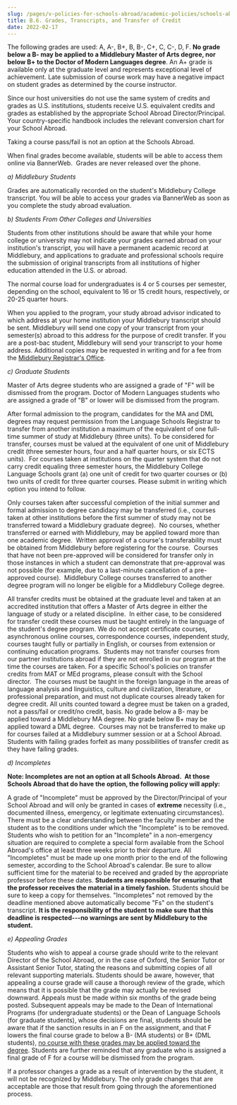 ```yaml
---
slug: /pages/v-policies-for-schools-abroad/academic-policies/schools-abroad-b-6-grades-transcripts-transfer-credit
title: B.6. Grades, Transcripts, and Transfer of Credit
date: 2022-02-17
---
```

The following grades are used: A, A-, B+, B, B-, C+, C, C-, D, F. **No grade below a B- may be applied to a Middlebury Master of Arts degree, nor below B+ to the Doctor of Modern Languages degree**. An A+ grade is available only at the graduate level and represents exceptional level of achievement. Late submission of course work may have a negative impact on student grades as determined by the course instructor.

Since our host universities do not use the same system of credits and grades as U.S. institutions, students receive U.S. equivalent credits and grades as established by the appropriate School Abroad Director/Principal. Your country-specific handbook includes the relevant conversion chart for your School Abroad.

Taking a course pass/fail is not an option at the Schools Abroad.

When final grades become available, students will be able to access them online via BannerWeb.  Grades are never released over the phone.

_a) Middlebury Students_

Grades are automatically recorded on the student's Middlebury College transcript. You will be able to access your grades via BannerWeb as soon as you complete the study abroad evaluation.

_b) Students From Other Colleges and Universities_

Students from other institutions should be aware that while your home college or university may not indicate your grades earned abroad on your institution's transcript, you will have a permanent academic record at Middlebury, and applications to graduate and professional schools require the submission of original transcripts from all institutions of higher education attended in the U.S. or abroad.

The normal course load for undergraduates is 4 or 5 courses per semester, depending on the school, equivalent to 16 or 15 credit hours, respectively, or 20-25 quarter hours.

When you applied to the program, your study abroad advisor indicated to which address at your home institution your Middlebury transcript should be sent. Middlebury will send one copy of your transcript from your semester(s) abroad to this address for the purpose of credit transfer. If you are a post-bac student, Middlebury will send your transcript to your home address. Additional copies may be requested in writing and for a fee from the [Middlebury Registrar's Office](https://www.middlebury.edu/offices/academic/records/transcripts).

_c) Graduate Students_

Master of Arts degree students who are assigned a grade of "F" will be dismissed from the program. Doctor of Modern Languages students who are assigned a grade of "B" or lower will be dismissed from the program.

After formal admission to the program, candidates for the MA and DML degrees may request permission from the Language Schools Registrar to transfer from another institution a maximum of the equivalent of one full-time summer of study at Middlebury (three units). To be considered for transfer, courses must be valued at the equivalent of one unit of Middlebury credit (three semester hours, four and a half quarter hours, or six ECTS units).  For courses taken at institutions on the quarter system that do not carry credit equaling three semester hours, the Middlebury College Language Schools grant (a) one unit of credit for two quarter courses or (b) two units of credit for three quarter courses. Please submit in writing which option you intend to follow.

Only courses taken after successful completion of the initial summer and formal admission to degree candidacy may be transferred (i.e., courses taken at other institutions before the first summer of study may not be transferred toward a Middlebury graduate degree).  No courses, whether transferred or earned with Middlebury, may be applied toward more than one academic degree.  Written approval of a course's transferability must be obtained from Middlebury before registering for the course.  Courses that have not been pre-approved will be considered for transfer only in those instances in which a student can demonstrate that pre-approval was not possible (for example, due to a last-minute cancellation of a pre-approved course).  Middlebury College courses transferred to another degree program will no longer be eligible for a Middlebury College degree.

All transfer credits must be obtained at the graduate level and taken at an accredited institution that offers a Master of Arts degree in either the language of study or a related discipline.  In either case, to be considered for transfer credit these courses must be taught entirely in the language of the student's degree program. We do not accept certificate courses, asynchronous online courses, correspondence courses, independent study, courses taught fully or partially in English, or courses from extension or continuing education programs.  Students may not transfer courses from our partner institutions abroad if they are not enrolled in our program at the time the courses are taken. For a specific School's policies on transfer credits from MAT or MEd programs, please consult with the School director.  The courses must be taught in the foreign language in the areas of language analysis and linguistics, culture and civilization, literature, or professional preparation, and must not duplicate courses already taken for degree credit. All units counted toward a degree must be taken on a graded, not a pass/fail or credit/no credit, basis. No grade below a B- may be applied toward a Middlebury MA degree. No grade below B+ may be applied toward a DML degree.  Courses may not be transferred to make up for courses failed at a Middlebury summer session or at a School Abroad.  Students with failing grades forfeit as many possibilities of transfer credit as they have failing grades.

_d) Incompletes_

**Note: Incompletes are not an option at all Schools Abroad.  At those Schools Abroad that do have the option, the following policy will apply:**

A grade of "Incomplete" must be approved by the Director/Principal of your School Abroad and will only be granted in cases of **extreme** necessity (i.e., documented illness, emergency, or legitimate extenuating circumstances). There must be a clear understanding between the faculty member and the student as to the conditions under which the "Incomplete" is to be removed. Students who wish to petition for an "Incomplete" in a non-emergency situation are required to complete a special form available from the School Abroad's office at least three weeks prior to their departure. All "Incompletes" must be made up one month prior to the end of the following semester, according to the School Abroad's calendar. Be sure to allow sufficient time for the material to be received and graded by the appropriate professor before these dates. **Students are responsible for ensuring that the professor receives the material in a timely fashion.** Students should be sure to keep a copy for themselves. "Incompletes" not removed by the deadline mentioned above automatically become "Fs" on the student's transcript. **It is the responsibility of the student to make sure that this deadline is respected---no warnings are sent by Middlebury to the student.**

_e) Appealing Grades_

Students who wish to appeal a course grade should write to the relevant Director of the School Abroad, or in the case of Oxford, the Senior Tutor or Assistant Senior Tutor, stating the reasons and submitting copies of all relevant supporting materials. Students should be aware, however, that appealing a course grade will cause a thorough review of the grade, which means that it is possible that the grade may actually be revised downward. Appeals must be made within six months of the grade being posted. Subsequent appeals may be made to the Dean of International Programs (for undergraduate students) or the Dean of Language Schools (for graduate students), whose decisions are final, students should be aware that if the sanction results in an F on the assignment, and that F lowers the final course grade to below a B- (MA students) or B+ (DML students), [no course with these grades may be applied toward the degree](http://schoolsabroadhandbooks.middcreate.net/graduate/academics/grades-transcripts-and-transfer-of-credit/). Students are further reminded that any graduate who is assigned a final grade of F for a course will be dismissed from the program.

If a professor changes a grade as a result of intervention by the student, it will not be recognized by Middlebury. The only grade changes that are acceptable are those that result from going through the aforementioned process.